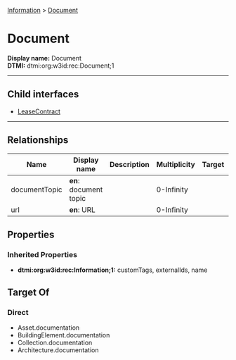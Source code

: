 [Information](../Information.md) > [Document](.)
# Document

**Display name:** Document<br />
**DTMI:** dtmi:org:w3id:rec:Document;1

---


## Child interfaces
* [LeaseContract](LeaseContract.md)

---
## Relationships
|Name|Display name|Description|Multiplicity|Target|Properties|Writable|
|-|-|-|-|-|-|-|
|documentTopic|**en**: document topic||0-Infinity|||True|
|url|**en**: URL||0-Infinity|||True|
## Properties
### Inherited Properties
* **dtmi:org:w3id:rec:Information;1:** customTags, externalIds, name
## Target Of
### Direct
* Asset.documentation
* BuildingElement.documentation
* Collection.documentation
* Architecture.documentation
